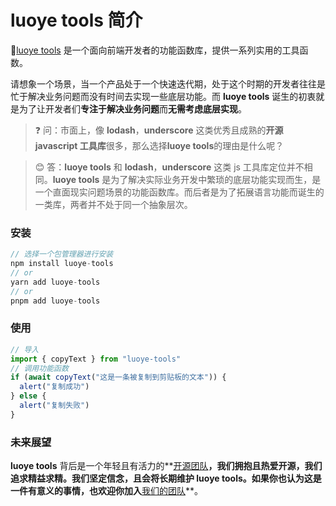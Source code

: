 # luoye tools 简介

🏅[luoye tools](https://github.com/mala-luoye/luoye-tools) 是一个面向前端开发者的功能函数库，提供一系列实用的工具函数。

请想象一个场景，当一个产品处于一个快速迭代期，处于这个时期的开发者往往是忙于解决业务问题而没有时间去实现一些底层功能。而 **luoye tools** 诞生的初衷就是为了让开发者们**专注于解决业务问题**而**无需考虑底层实现**。

> ❓ 问：市面上，像 **lodash**，**underscore** 这类优秀且成熟的**开源 javascript 工具库**很多，那么选择**luoye tools**的理由是什么呢？

> 😊 答：**luoye tools** 和 **lodash**，**underscore** 这类 js 工具库定位并不相同。**luoye tools** 是为了解决实际业务开发中繁琐的底层功能实现而生，是一个直面现实问题场景的功能函数库。而后者是为了拓展语言功能而诞生的一类库，两者并不处于同一个抽象层次。

### 安装

```ts
// 选择一个包管理器进行安装
npm install luoye-tools
// or
yarn add luoye-tools
// or
pnpm add luoye-tools
```

### 使用

```ts
// 导入
import { copyText } from "luoye-tools"
// 调用功能函数
if (await copyText("这是一条被复制到剪贴板的文本")) {
  alert("复制成功")
} else {
  alert("复制失败")
}
```

### 未来展望

**luoye tools** 背后是一个年轻且有活力的**[开源团队](https://github.com/mala-luoye)**，我们拥抱且热爱开源，我们追求精益求精。我们坚定信念，且会将长期维护 **luoye tools**。如果你也认为这是一件有意义的事情，也欢迎你加入**[我们的团队](https://github.com/mala-luoye)**。
